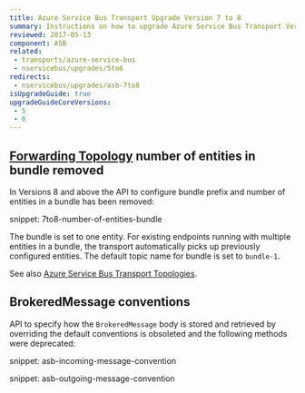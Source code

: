 ```yaml
---
title: Azure Service Bus Transport Upgrade Version 7 to 8
summary: Instructions on how to upgrade Azure Service Bus Transport Version 7 to 8.
reviewed: 2017-05-13
component: ASB
related:
 - transports/azure-service-bus
 - nservicebus/upgrades/5to6
redirects:
 - nservicebus/upgrades/asb-7to8
isUpgradeGuide: true
upgradeGuideCoreVersions:
 - 5
 - 6
---
```



## [Forwarding Topology](/transports/azure-service-bus/topologies/) number of entities in bundle removed

In Versions 8 and above the API to configure bundle prefix and number of entities in a bundle has been removed:

snippet: 7to8-number-of-entities-bundle

The bundle is set to one entity. For existing endpoints running with multiple entities in a bundle, the transport automatically picks up previously configured entities. The default topic name for bundle is set to `bundle-1`.

See also [Azure Service Bus Transport Topologies](/transports/azure-service-bus/topologies/).


## BrokeredMessage conventions

API to specify how the `BrokeredMessage` body is stored and retrieved by overriding the default conventions is obsoleted and the following methods were deprecated:

snippet: asb-incoming-message-convention

snippet: asb-outgoing-message-convention
